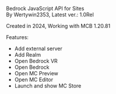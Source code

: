 Bedrock JavaScript API for Sites<br>
By Wertywin2353, Latest ver.: 1.0Rel

Created in 2024, Working with MCB 1.20.81

Features:
- Add external server
- Add Realm
- Open Bedrock VR
- Open Bedrock
- Open MC Preview
- Open MC Editor
- Launch and show MC Store
